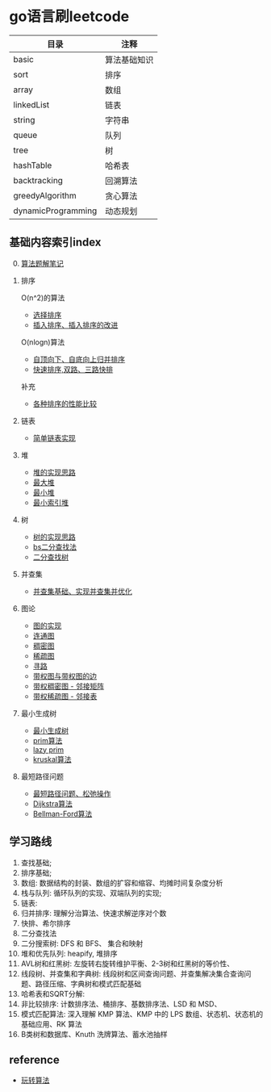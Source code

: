 # go语言刷leetcode

| 目录                 | 注释     |
|--------------------|--------|
| basic              | 算法基础知识 |
| sort               | 排序     |
| array              | 数组     |
| linkedList         | 链表     |
| string             | 字符串    |
| queue              | 队列     |
| tree               | 树      |
| hashTable          | 哈希表    |
| backtracking       | 回溯算法   |
| greedyAlgorithm    | 贪心算法   |
| dynamicProgramming | 动态规划   |

## 基础内容索引index
0. [算法题解笔记](./basic/README.md)

1. 排序

   O(n^2)的算法
    - [选择排序](./basic/sort/selectionSort/selectionSort.go)
    - [插入排序、插入排序的改进](./basic/sort/insertionSort/insertionSort.go)

   O(nlogn)算法
    - [自顶向下、自底向上归并排序](./basic/sort/mergeSort/mergeSort.go)
    - [快速排序,双路、三路快排](./basic/sort/quickSort/quickSort.go)

   补充
    - [各种排序的性能比较](./basic/sort/main.go)

2. 链表
    - [简单链表实现](./basic/linkedList/simple/linkedList.go)

3. 堆

    - [堆的实现思路](./basic/heap/heap.md)
    - [最大堆](./basic/heap/maxHeap.go)
    - [最小堆](./basic/heap/minHeap.go)
    - [最小索引堆](./basic/heap/indexMinHeap.go)

4. 树

    - [树的实现思路](basic/tree/README.md)
    - [bs二分查找法](./basic/tree/bs.go)
    - [二分查找树](./basic/tree/bst.go)

5. 并查集
    - [并查集基础、实现并查集并优化](./basic/unionFind/unionFind.md)

6. 图论
    - [图的实现](./basic/graph/graph/graph.go)
    - [连通图](./basic/graph/graph/component.go)
    - [稠密图](./basic/graph/graph/denseGraph.go)
    - [稀疏图](./basic/graph/graph/spareGraph.go)
    - [寻路](./basic/graph/graph/path.go)
    - [带权图与带权图的边](./basic/graph/weightGraph/weightGraph.go)
    - [带权稠密图 - 邻接矩阵](./basic/graph/weightGraph/denseWeight.go)
    - [带权稀疏图 - 邻接表](./basic/graph/weightGraph/spareWeight.go)


7. 最小生成树
    - [最小生成树](./basic/graph/mst/readme.md)
    - [prim算法](./basic/graph/mst/primMst.go)
    - [lazy prim](./basic/graph/mst/lazyPrimMST.go)
    - [kruskal算法](./basic/graph/mst/kruskalMST.go)

8. 最短路径问题
    - [最短路径问题、松弛操作](./basic/graph/shortest/readme.md)
    - [Dijkstra算法](./basic/graph/shortest/dijkstra.go)
    - [Bellman-Ford算法](./basic/graph/shortest/bellmanFord.go)

## 学习路线

1. 查找基础;
2. 排序基础;
3. 数组: 数据结构的封装、数组的扩容和缩容、均摊时间复杂度分析
4. 栈与队列: 循环队列的实现、双端队列的实现;
5. 链表:
6. 归并排序: 理解分治算法、快速求解逆序对个数
7. 快排、希尔排序
8. 二分查找法
9. 二分搜索树: DFS 和 BFS、 集合和映射
10. 堆和优先队列: heapify, 堆排序
11. AVL树和红黑树: 左旋转右旋转维护平衡、2-3树和红黑树的等价性、
12. 线段树、并查集和字典树: 线段树和区间查询问题、并查集解决集合查询问题、路径压缩、字典树和模式匹配基础
13. 哈希表和SQRT分解:
14. 非比较排序: 计数排序法、桶排序、基数排序法、LSD 和 MSD、
15. 模式匹配算法: 深入理解 KMP 算法、KMP 中的 LPS 数组、状态机、状态机的基础应用、RK 算法
16. B类树和数据库、Knuth 洗牌算法、蓄水池抽样

## reference

- [玩转算法](https://github.com/liuyubobobo/Play-with-Algorithms)







